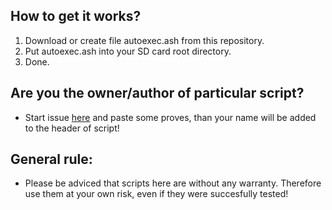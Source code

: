 ## How to get it works?

1. Download or create file autoexec.ash from this repository.
2. Put autoexec.ash into your SD card root directory.
3. Done.

## Are you the owner/author of particular script?

* Start issue [here](https://github.com/PJanisio/Xiaomi_Yi_autoexec.ash/issues) and paste some proves, than your name will be added to the header of script!


## General rule:
* Please be adviced that scripts here are without any warranty. Therefore use them at your own risk, even if they were succesfully tested!
